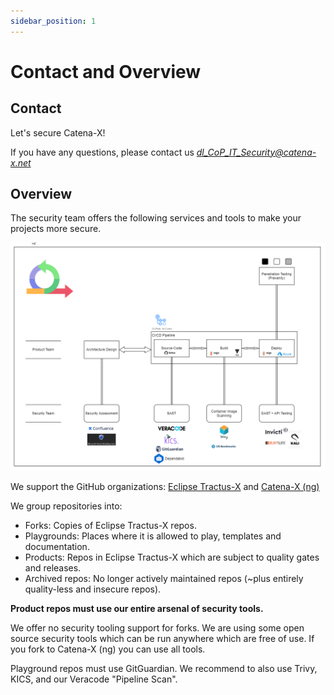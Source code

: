 ```yaml
---
sidebar_position: 1
---
```


# Contact and Overview

## Contact

Let's secure Catena-X!

If you have any questions, please contact us *[dl_CoP_IT_Security@catena-x.net](mailto:dl_CoP_IT_Security@catena-x.net)*

## Overview

The security team offers the following services and tools to make your projects more secure.

![security-tooling-overview.png](assets/security-tooling-overview.png)

We support the GitHub organizations: [Eclipse Tractus-X](https://github.com/eclipse-tractusx) and [Catena-X (ng)](https://github.com/catenax-ng)

We group repositories into:

- Forks: Copies of Eclipse Tractus-X repos.
- Playgrounds: Places where it is allowed to play, templates and documentation.
- Products: Repos in  Eclipse Tractus-X which are subject to quality gates and releases.
- Archived repos: No longer actively maintained repos (~plus entirely quality-less and insecure repos).

**Product repos must use our entire arsenal of security tools.**

We offer no security tooling support for forks. We are using some open source security tools which can be run anywhere which are free of use. If you fork to Catena-X (ng) you can use all tools.

Playground repos must use GitGuardian. We recommend to also use Trivy, KICS, and our Veracode "Pipeline Scan".
